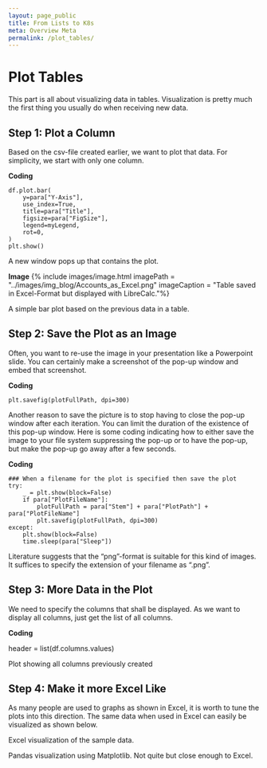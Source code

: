 ```yaml
---
layout: page_public
title: From Lists to K8s
meta: Overview Meta
permalink: /plot_tables/
---
```


# Plot Tables

This part is all about visualizing data in tables.
Visualization is pretty much the first thing you usually do when receiving new data.

## Step 1: Plot a Column

Based on the csv-file created earlier, we want to plot that data. For simplicity, we start with only one column. 

**Coding**
>
    df.plot.bar(
        y=para["Y-Axis"],
        use_index=True,
        title=para["Title"],
        figsize=para["FigSize"],
        legend=myLegend,
        rot=0,
    )
    plt.show()

A new window pops up that contains the plot.

**Image**
{% include images/image.html imagePath = "../images/img_blog/Accounts_as_Excel.png" imageCaption =  "Table saved in Excel-Format but displayed with LibreCalc."%}


A simple bar plot based on the previous data in a table.

## Step 2: Save the Plot as an Image

Often, you want to re-use the image in your presentation like a Powerpoint slide. You can certainly make a screenshot of the pop-up window and embed that screenshot.

**Coding**
>
    plt.savefig(plotFullPath, dpi=300)


Another reason to save the picture is to stop having to close the pop-up window after each iteration. You can limit the duration of the existence of this pop-up window.
Here is some coding indicating how to either save the image to your file system suppressing the pop-up or to have the pop-up, but make the pop-up go away after a few seconds.

**Coding**
>
    ### When a filename for the plot is specified then save the plot
    try:
        _ = plt.show(block=False)
        if para["PlotFileName"]:
            plotFullPath = para["Stem"] + para["PlotPath"] + para["PlotFileName"]
            plt.savefig(plotFullPath, dpi=300)
    except:
        plt.show(block=False)
        time.sleep(para["Sleep"])

Literature suggests that the “png”-format is suitable for this kind of images. It suffices to specify the extension of your filename as “.png”.

## Step 3: More Data in the Plot

We need to specify the columns that shall be displayed. As we want to display all columns, just get the list of all columns.

**Coding**
>
header = list(df.columns.values)

Plot showing all columns previously created

## Step 4: Make it more Excel Like

As many people are used to graphs as shown in Excel, it is worth to tune the plots into this direction. The same data when used in Excel can easily be visualized as shown below.

Excel visualization of the sample data.

Pandas visualization using Matplotlib. Not quite but close enough to Excel.